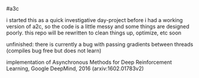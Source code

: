 #a3c

i started this as a quick investigative day-project before i had a working version of a2c, so the code is a little messy and some things are designed poorly. this repo will be rewritten to clean things up, optimize, etc soon

unfinished: there is currently a bug with passing gradients between threads
      (compiles bug free but does not learn)

implementation of Asynchronous Methods for Deep Reinforcement Learning, Google DeepMind, 2016 (arxiv:1602.01783v2)
